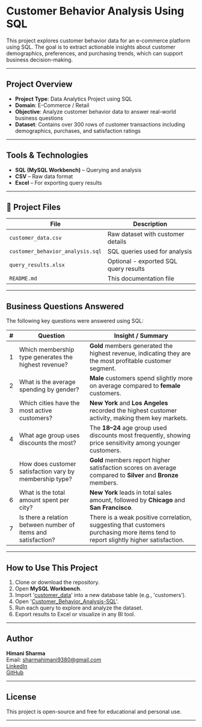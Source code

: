 # Customer Behavior Analysis Using SQL

This project explores customer behavior data for an e-commerce platform using SQL. The goal is to extract actionable insights about customer demographics, preferences, and purchasing trends, which can support business decision-making.

---

## Project Overview

- **Project Type**: Data Analytics Project using SQL
- **Domain**: E-Commerce / Retail
- **Objective**: Analyze customer behavior data to answer real-world business questions
- **Dataset**: Contains over 300 rows of customer transactions including demographics, purchases, and satisfaction ratings

---

## Tools & Technologies

- **SQL (MySQL Workbench)** – Querying and analysis
- **CSV** – Raw data format
- **Excel** – For exporting query results

---

## 📁 Project Files
| File                          | Description                                      |
|------------------------------|--------------------------------------------------|
| `customer_data.csv`          | Raw dataset with customer details               |
| `customer_behavior_analysis.sql` | SQL queries used for analysis                |
| `query_results.xlsx`         | Optional - exported SQL query results            |
| `README.md`                  | This documentation file                         |


---

##  Business Questions Answered

The following key questions were answered using SQL:

| # | Question | Insight / Summary |
|---|----------|-------------------|
| 1 |  Which membership type generates the highest revenue? | **Gold** members generated the highest revenue, indicating they are the most profitable customer segment. |
| 2 |  What is the average spending by gender? | **Male** customers spend slightly more on average compared to **female** customers. |
| 3 |  Which cities have the most active customers? | **New York** and **Los Angeles** recorded the highest customer activity, making them key markets. |
| 4 |  What age group uses discounts the most? | The **18–24** age group used discounts most frequently, showing price sensitivity among younger customers. |
| 5 |  How does customer satisfaction vary by membership type? | **Gold** members report higher satisfaction scores on average compared to **Silver** and **Bronze** members. |
| 6 |  What is the total amount spent per city? | **New York** leads in total sales amount, followed by **Chicago** and **San Francisco**. |
| 7 |  Is there a relation between number of items and satisfaction? | There is a weak positive correlation, suggesting that customers purchasing more items tend to report slightly higher satisfaction. |

---

##  How to Use This Project

1. Clone or download the repository.
2. Open **MySQL Workbench**.
3. Import '[customer_data](./customer_data)' into a new database table (e.g., 'customers').
4. Open '[Customer_Behavior_Analysis-SQL](./customer_behavior_analysis.sql)'.
5. Run each query to explore and analyze the dataset.
6. Export results to Excel or visualize in any BI tool.

---

##  Author

**Himani Sharma**  
Email: sharmahimani9380@gmail.com  
[LinkedIn](https://www.linkedin.com/in/himani-sharma-3a2024228)  
[GitHub](https://github.com/Himani0025)

---

##  License

This project is open-source and free for educational and personal use.

---
